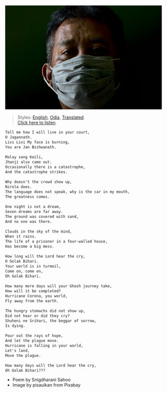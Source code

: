 ![](assets/img/face-mask-5083797_1920.jpg)

> Styles: [English](README.md), [Odia](Odia.md), [Translated](Translated.md).<br>
> [Click here to listen](https://soundcloud.com/teachersnigdha/let-the-plague-go).

```
Tell me how I will live in your court,
O Jagannath.
Livi Livi My face is burning,
You are Jan Bishwanath.

Malay sang Koili,
Jhanji also came out.
Occasionally there is a catastrophe,
And the catastrophe strikes.

Why doesn't the crowd show up,
Nirola does.
The language does not speak, why is the car in my mouth,
The greatness comes.

One night is not a dream,
Seven dreams are far away.
The ground was covered with sand,
And no one was there.

Clouds in the sky of the mind,
When it rains.
The life of a prisoner in a four-walled house,
Has become a big mess.

How long will the Lord hear the cry,
O Golak Bihari.
Your world is in turmoil,
Come on, come on,
Oh Golak Bihari.

How many more days will your Ghosh journey take,
How will it be completed?
Hurricane Corona, you world,
Fly away from the earth.

The hungry stomachs did not show up,
Did not hear or did they cry?
Shuheni ne Srihari, the beggar of sorrow,
Is dying.

Pour out the rays of hope,
And let the plague move.
Hurricane is falling in your world,
Let's land,
Move the plague.

How many days will the Lord hear the cry,
Oh Golak Bihari???
```

- Poem by Snigdharani Sahoo
- Image by pisauikan from Pixabay
